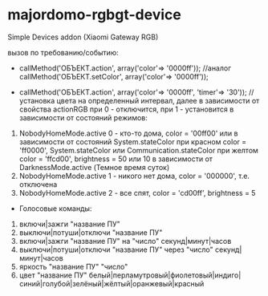 # majordomo-rgbgt-device
Simple Devices addon (Xiaomi Gateway RGB)


вызов по требованию/событию:

* callMethod('ОБЪЕКТ.action', array('color'=> '0000ff')); //аналог callMethod('ОБЪЕКТ.setColor', array('color'=> '0000ff'));

* callMethod('ОБЪЕКТ.action', array('color'=> '0000ff', 'timer'=> '30')); //установка цвета на определенный интервал, далее в зависимости от свойства actionRGB при 0 - отключится, при 1 - установится в зависимости от состояний режимов:

1. NobodyHomeMode.active 0 - кто-то дома, color = '00ff00' или в зависимости от состояний System.stateColor при красном color = 'ff0000', System.stateColor или Communication.stateColor при желтом color = 'ffcd00', brightness = 50 или 10 в зависимости от DarknessMode.active (Темное время суток)
2. NobodyHomeMode.active 1 - никого нет дома, color = '000000', т.е. отключена
3. NobodyHomeMode.active 2 - все спят, color = 'cd00ff', brightness = 5

* Голосовые команды:
1. включи|зажги "название ПУ"
2. выключи|потуши|отключи "название ПУ"
3. включи|зажги "название ПУ" на "число" секунд|минут|часов
4. выключи|потуши|отключи "название ПУ" через "число" секунд|минут|часов
5. яркость "название ПУ" "число"
6. цвет "название ПУ" белый|перламутровый|фиолетовый|индиго|синий|голубой|зелёный|жёлтый|оранжевый|красный